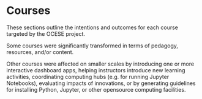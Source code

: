 # Courses

These sections outline the intentions and outcomes for each course targeted by the OCESE project.

Some courses were significantly transformed in terms of pedagogy, resources, and/or content.

Other courses were affected on smaller scales by introducing one or more interactive dashboard apps, helping instructors introduce new learning activities, coordinating computing hubs (e.g. for running Jupyter Notebooks), evaluating impacts of innovations, or by generating guidelines for installing Python, Jupyter, or other opensource computing facilities.
